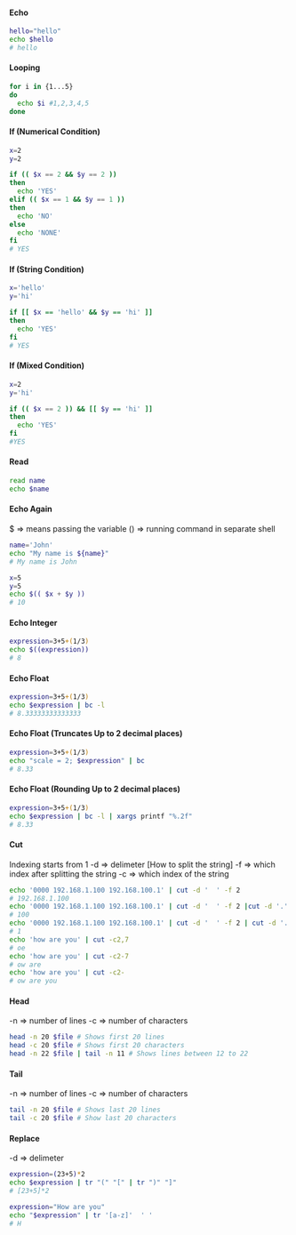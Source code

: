 #### Echo ####

```bash
hello="hello"
echo $hello
# hello
```

#### Looping ####

```bash
for i in {1...5}
do
  echo $i #1,2,3,4,5
done
```

#### If (Numerical Condition) ####

```bash
x=2
y=2

if (( $x == 2 && $y == 2 ))
then
  echo 'YES'
elif (( $x == 1 && $y == 1 ))
then
  echo 'NO'
else
  echo 'NONE'
fi
# YES
```

#### If (String Condition) ####

```bash
x='hello'
y='hi'

if [[ $x == 'hello' && $y == 'hi' ]]
then
  echo 'YES'
fi
# YES
```

#### If (Mixed Condition) ####

```bash
x=2
y='hi'

if (( $x == 2 )) && [[ $y == 'hi' ]]
then
  echo 'YES'
fi
#YES
```


#### Read ####

```bash
read name
echo $name
```

#### Echo Again ####

$ => means passing the variable
() => running command in separate shell

```bash
name='John'
echo "My name is ${name}"
# My name is John
```

```bash
x=5
y=5
echo $(( $x + $y ))
# 10
```

####  Echo Integer ####

```bash
expression=3+5+(1/3)
echo $((expression))
# 8
```

####  Echo Float ####

```bash
expression=3+5+(1/3)
echo $expression | bc -l
# 8.33333333333333
```

####  Echo Float (Truncates Up to 2 decimal places) ####

```bash
expression=3+5+(1/3)
echo "scale = 2; $expression" | bc
# 8.33
```

####  Echo Float (Rounding Up to 2 decimal places) ####

```bash
expression=3+5+(1/3)
echo $expression | bc -l | xargs printf "%.2f"
# 8.33
```

#### Cut ####

Indexing starts from 1
-d => delimeter [How to split the string]
-f => which index after splitting the string
-c => which index of the string

```bash
echo '0000 192.168.1.100 192.168.100.1' | cut -d '  ' -f 2
# 192.168.1.100
echo '0000 192.168.1.100 192.168.100.1' | cut -d '  ' -f 2 |cut -d '.' -f 4
# 100
echo '0000 192.168.1.100 192.168.100.1' | cut -d '  ' -f 2 | cut -d '.' -f 4 | cut -c 1
# 1
echo 'how are you' | cut -c2,7
# oe
echo 'how are you' | cut -c2-7
# ow are
echo 'how are you' | cut -c2-
# ow are you
```

#### Head ####
-n => number of lines
-c => number of characters

```bash
head -n 20 $file # Shows first 20 lines
head -c 20 $file # Shows first 20 characters
head -n 22 $file | tail -n 11 # Shows lines between 12 to 22
```

#### Tail ####
-n => number of lines
-c => number of characters

```bash
tail -n 20 $file # Shows last 20 lines
tail -c 20 $file # Show last 20 characters
```

#### Replace ####
-d => delimeter

```bash
expression=(23+5)*2
echo $expression | tr "(" "[" | tr ")" "]"
# [23+5]*2

expression="How are you"
echo "$expression" | tr '[a-z]'  ' '
# H
```